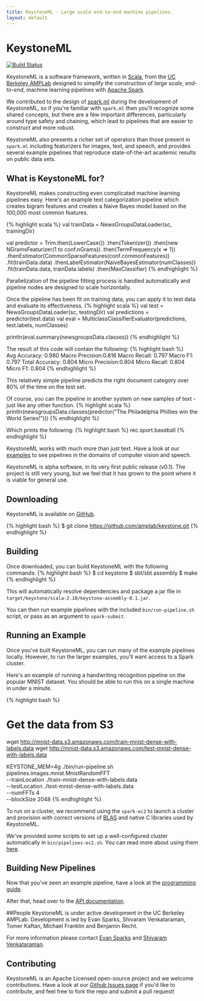```yaml
---
title: KeystoneML - Large scale end-to-end machine pipelines.
layout: default
---
```


# KeystoneML
[![Build Status](https://amplab.cs.berkeley.edu/jenkins/job/KeystoneML/badge/icon)](https://amplab.cs.berkeley.edu/jenkins/job/KeystoneML/)

KeystoneML is a software framework, written in [Scala](http://scala-lang.org/), from the [UC Berkeley AMPLab](http://amplab.cs.berkeley.edu/) designed to simplify the construction of *large scale*, *end-to-end*, machine learning pipelines with [Apache Spark](http://spark.apache.org/).

We contributed to the design of [spark.ml](https://spark.apache.org/docs/latest/ml-guide.html) during the development of KeystoneML, so if you're familiar with `spark.ml` then you'll recognize some shared concepts, but there are a few important differences, particularly around type safety and chaining, which lead to pipelines that are easier to construct and more robust.

KeystoneML also presents a richer set of operators than those present in `spark.ml` including featurizers for images, text, and speech, and provides several example pipelines that reproduce state-of-the-art academic results on public data sets.


## What is KeystoneML for?
KeystoneML makes constructing even complicated machine learning pipelines easy. Here's an example text categorization pipeline which creates bigram features and creates a Naive Bayes model based on the 100,000 most common features.

{% highlight scala %}
val trainData = NewsGroupsDataLoader(sc, trainingDir)

val predictor = Trim.then(LowerCase())
  .then(Tokenizer())
  .then(new NGramsFeaturizer(1 to conf.nGrams))
  .then(TermFrequency(x => 1))
  .thenEstimator(CommonSparseFeatures(conf.commonFeatures))
  .fit(trainData.data)
  .thenLabelEstimator(NaiveBayesEstimator(numClasses))
  .fit(trainData.data, trainData.labels)
  .then(MaxClassifier)
{% endhighlight %}

Parallelization of the pipeline fitting process is handled automatically and pipeline nodes are designed to scale horizontally.

Once the pipeline has been fit on training data, you can apply it to test data and evaluate its effectiveness.
{% highlight scala %}
val test = NewsGroupsDataLoader(sc, testingDir)
val predictions = predictor(test.data)
val eval = MulticlassClassifierEvaluator(predictions, test.labels, numClasses)

println(eval.summary(newsgroupsData.classes))
{% endhighlight %}

The result of this code will contain the following:
{% highlight bash %}              
Avg Accuracy:	0.980
Macro Precision:0.816
Macro Recall:	0.797
Macro F1:	0.797
Total Accuracy:	0.804
Micro Precision:0.804
Micro Recall:	0.804
Micro F1:	0.804
{% endhighlight %}

This relatively simple pipeline predicts the right document category over 80% of the time on the test set.

Of course, you can the pipeline in another system on new samples of text - just like any other function.
{% highlight scala %}
println(newsgroupsData.classes(predictor("The Philadelphia Phillies win the World Series!")))
{% endhighlight %}

Which prints the following:
{% highlight bash %}
rec.sport.baseball
{% endhighlight %}

KeystoneML works with much more than just text. Have a look at our [examples](examples.html) to see pipelines in the domains of computer vision and speech.

KeystoneML is alpha software, in its very first public release (v0.1).
The project is still very young, but we feel that it has grown to the point where it is viable for general use.

## Downloading

KeystoneML is available on [GitHub](http://github.com/amplab/keystone/). 

{% highlight bash %}
$ git clone https://github.com/amplab/keystone.git
{% endhighlight %}


## Building

Once downloaded, you can build KeystoneML with the following commands:
{% highlight bash %}
$ cd keystone
$ sbt/sbt assembly
$ make
{% endhighlight %}

This will automatically resolve dependencies and package a jar file in `target/keystone/scala-2.10/keystone-assembly-0.1.jar`.

You can then run example pipelines with the included `bin/run-pipeline.sh` script, or pass as an argument to `spark-submit`.


## Running an Example

Once you've built KeystoneML, you can run many of the example pipelines locally.
However, to run the larger examples, you'll want access to a Spark cluster.

Here's an example of running a handwriting recognition pipeline on the popular MNIST dataset. 
You should be able to run this on a single machine in under a minute.

{% highlight bash %}
# Get the data from S3
wget http://mnist-data.s3.amazonaws.com/train-mnist-dense-with-labels.data
wget http://mnist-data.s3.amazonaws.com/test-mnist-dense-with-labels.data

KEYSTONE_MEM=4g ./bin/run-pipeline.sh \
  pipelines.images.mnist.MnistRandomFFT \
  --trainLocation ./train-mnist-dense-with-labels.data \
  --testLocation ./test-mnist-dense-with-labels.data \
  --numFFTs 4 \
  --blockSize 2048
{% endhighlight %}

To run on a cluster, we recommend using the `spark-ec2` to launch a cluster and provision with correct versions of [BLAS](http://www.netlib.org/blas/) and native C libraries used by KeystoneML.

We've provided some scripts to set up a well-configured cluster automatically in `bin/pipelines-ec2.sh`. You can read more about using them [here](running_pipelines.html).

## Building New Pipelines

Now that you've seen an example pipeline, have a look at the [programming guide](programming_guide.html). 

After that, head over to the [API documentation](api/).

##People
KeystoneML is under active development in the UC Berkeley AMPLab. Development is led by Evan Sparks, Shivaram Venkataraman, Tomer Kaftan, Michael Franklin and Benjamin Recht. 

For more information please contact <a href="mailto:sparks@cs.berkeley.edu?subject=KeystoneML">Evan Sparks</a> and <a href="mailto:shivaram@cs.berkeley.edu?subject=KeystoneML">Shivaram Venkataraman</a>.

## Contributing

KeystoneML is an Apache Licensed open-source project and we welcome contributions.
Have a look at our [Github Issues page](http://github.com/amplab/keystone/issues) if you'd like to contribute, and feel free to fork the repo and submit a pull request!

